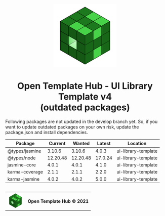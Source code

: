 <p align="center">
  <a href="https://opentemplatehub.com">
    <img src="https://raw.githubusercontent.com/open-template-hub/open-template-hub.github.io/master/assets/logo/brand-logo.png" alt="Logo" width=200>
  </a>
</p>


<h1 align="center">
Open Template Hub - UI Library Template v4
  <br/>
(outdated packages)
</h1>

Following packages are not updated in the develop branch yet. So, if you want to update outdated packages on your own risk, update the package.json and install dependencies.

| Package | Current | Wanted | Latest | Location |
| --- | --- | --- | --- | --- |
| @types/jasmine | 3.10.6 | 3.10.6 | 4.0.3 | ui-library-template |
| @types/node | 12.20.48 | 12.20.48 | 17.0.24 | ui-library-template |
| jasmine-core | 4.0.1 | 4.0.1 | 4.1.0 | ui-library-template |
| karma-coverage | 2.1.1 | 2.1.1 | 2.2.0 | ui-library-template |
| karma-jasmine | 4.0.2 | 4.0.2 | 5.0.0 | ui-library-template |

<table align="right"><tr><td><a href="https://opentemplatehub.com"><img src="https://raw.githubusercontent.com/open-template-hub/open-template-hub.github.io/master/assets/logo/brand-logo.png" width="50px" alt="oth"/></a></td><td><b>Open Template Hub © 2021</b></td></tr></table>

